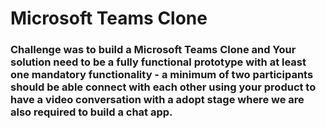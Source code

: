 Microsoft Teams Clone 
==============

### Challenge was to build a Microsoft Teams Clone and Your solution need to be a fully functional prototype with at least one mandatory functionality - a minimum of two participants should be able connect with each other using your product to have a video conversation with a adopt stage where we are also required to build a chat app.





